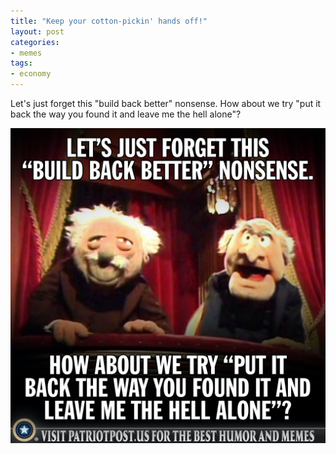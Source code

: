 ```yaml
---
title: "Keep your cotton-pickin' hands off!"
layout: post
categories:
- memes
tags:
- economy
---
```


Let's just forget this "build back better" nonsense. How about we try "put it back the way you found it and leave me the hell alone"?

![Keep your cotton-pickin' hands off!](/assets/img/2021/11/leave-me-alone.jpg "Keep your cotton-pickin' hands off!")
